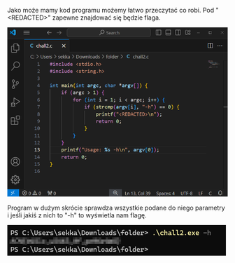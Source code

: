 Jako może mamy kod programu możemy łatwo przeczytać co robi.
Pod "\<REDACTED\>" zapewne znajdować się będzie flaga.

![Pasted image 20240611194450](attachements/Pasted%20image%2020240611194450.png)

Program w dużym skrócie sprawdza wszystkie podane do niego parametry i jeśli jakiś z nich to "-h" to wyświetla nam flagę.

![Pasted image 20240611200249](attachements/Pasted%20image%2020240611200249.png)

